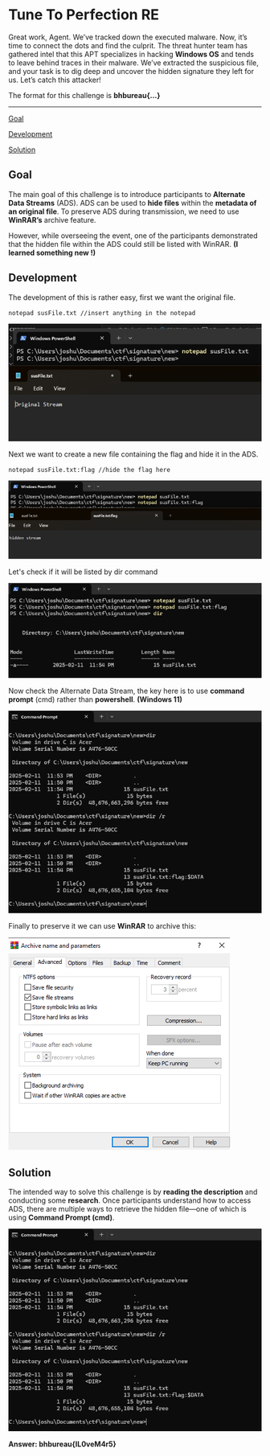 # Tune To Perfection RE

Great work, Agent. We’ve tracked down the executed malware. Now, it’s time to connect the dots and find the culprit. The threat hunter team has gathered intel that this APT specializes in hacking **Windows OS** and tends to leave behind traces in their malware. We’ve extracted the suspicious file, and your task is to dig deep and uncover the hidden signature they left for us. Let’s catch this attacker!

The format for this challenge is **bhbureau{...}**

---

[Goal](#goal)

[Development](#development)

[Solution](#solution)

## Goal

The main goal of this challenge is to introduce participants to **Alternate Data Streams** (ADS). ADS can be used to **hide files** within the **metadata of an original file**. To preserve ADS during transmission, we need to use **WinRAR’s** archive feature.

However, while overseeing the event, one of the participants demonstrated that the hidden file within the ADS could still be listed with WinRAR. **(I learned something new !)**

## Development

The development of this is rather easy, first we want the original file.
```
notepad susFile.txt //insert anything in the notepad
```
<img src=img/ori.jpg>

Next we want to create a new file containing the flag and hide it in the ADS.
```
notepad susFile.txt:flag //hide the flag here
```

<img src=img/hidden.jpg>

Let's check if it will be listed by dir command

<img src=img/check.jpg>

Now check the Alternate Data Stream, the key here is to use **command prompt** (cmd) rather than **powershell**. **(Windows 11)**

<img src=img/solution.jpg>

Finally to preserve it we can use **WinRAR** to archive this:

<img src=img/win.png>

## Solution

The intended way to solve this challenge is by **reading the description** and conducting some **research**. Once participants understand how to access ADS, there are multiple ways to retrieve the hidden file—one of which is using **Command Prompt (cmd)**.

<img src=img/solution.jpg>

**Answer: bhbureau{IL0veM4r5}**